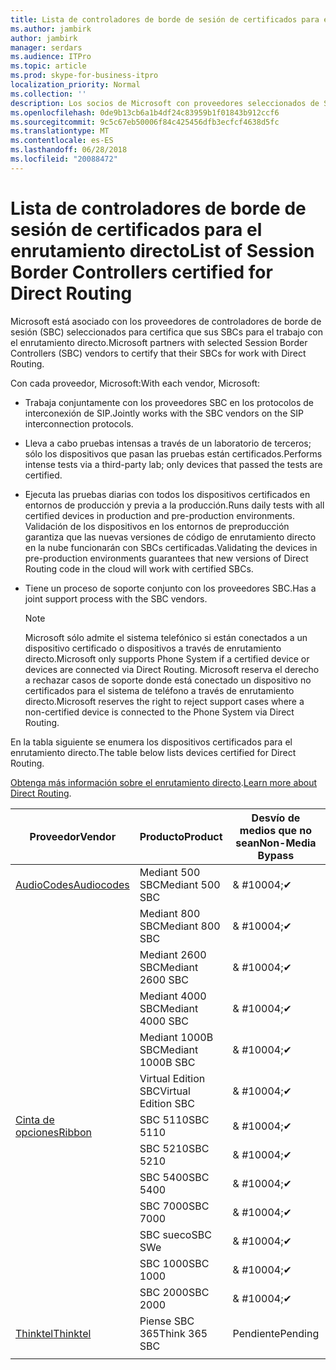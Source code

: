 ```yaml
---
title: Lista de controladores de borde de sesión de certificados para el enrutamiento directo
ms.author: jambirk
author: jambirk
manager: serdars
ms.audience: ITPro
ms.topic: article
ms.prod: skype-for-business-itpro
localization_priority: Normal
ms.collection: ''
description: Los socios de Microsoft con proveedores seleccionados de SBC certifica su SBC para trabajan con el enrutamiento directo.
ms.openlocfilehash: 0de9b13cb6a1b4df24c83959b1f01843b912ccf6
ms.sourcegitcommit: 9c5c67eb50006f84c425456dfb3ecfcf4638d5fc
ms.translationtype: MT
ms.contentlocale: es-ES
ms.lasthandoff: 06/28/2018
ms.locfileid: "20088472"
---
```

# <a name="list-of-session-border-controllers-certified-for-direct-routing"></a><span data-ttu-id="413cd-103">Lista de controladores de borde de sesión de certificados para el enrutamiento directo</span><span class="sxs-lookup"><span data-stu-id="413cd-103">List of Session Border Controllers certified for Direct Routing</span></span>

<span data-ttu-id="413cd-104">Microsoft está asociado con los proveedores de controladores de borde de sesión (SBC) seleccionados para certifica que sus SBCs para el trabajo con el enrutamiento directo.</span><span class="sxs-lookup"><span data-stu-id="413cd-104">Microsoft partners with selected Session Border Controllers (SBC) vendors to certify that their SBCs for work with Direct Routing.</span></span> 

<span data-ttu-id="413cd-105">Con cada proveedor, Microsoft:</span><span class="sxs-lookup"><span data-stu-id="413cd-105">With each vendor, Microsoft:</span></span> 

- <span data-ttu-id="413cd-106">Trabaja conjuntamente con los proveedores SBC en los protocolos de interconexión de SIP.</span><span class="sxs-lookup"><span data-stu-id="413cd-106">Jointly works with the SBC vendors on the SIP interconnection protocols.</span></span>
- <span data-ttu-id="413cd-107">Lleva a cabo pruebas intensas a través de un laboratorio de terceros; sólo los dispositivos que pasan las pruebas están certificados.</span><span class="sxs-lookup"><span data-stu-id="413cd-107">Performs intense tests via a third-party lab; only devices that passed the tests are certified.</span></span> 
- <span data-ttu-id="413cd-108">Ejecuta las pruebas diarias con todos los dispositivos certificados en entornos de producción y previa a la producción.</span><span class="sxs-lookup"><span data-stu-id="413cd-108">Runs daily tests with all certified devices in production and pre-production environments.</span></span> <span data-ttu-id="413cd-109">Validación de los dispositivos en los entornos de preproducción garantiza que las nuevas versiones de código de enrutamiento directo en la nube funcionarán con SBCs certificadas.</span><span class="sxs-lookup"><span data-stu-id="413cd-109">Validating the devices in pre-production environments guarantees that new versions of Direct Routing code in the cloud will work with certified SBCs.</span></span> 
- <span data-ttu-id="413cd-110">Tiene un proceso de soporte conjunto con los proveedores SBC.</span><span class="sxs-lookup"><span data-stu-id="413cd-110">Has a joint support process with the SBC vendors.</span></span>
 

  > [!NOTE]
  > <span data-ttu-id="413cd-111">Microsoft sólo admite el sistema telefónico si están conectados a un dispositivo certificado o dispositivos a través de enrutamiento directo.</span><span class="sxs-lookup"><span data-stu-id="413cd-111">Microsoft only supports Phone System if a certified device or devices are connected via Direct Routing.</span></span> <span data-ttu-id="413cd-112">Microsoft reserva el derecho a rechazar casos de soporte donde está conectado un dispositivo no certificados para el sistema de teléfono a través de enrutamiento directo.</span><span class="sxs-lookup"><span data-stu-id="413cd-112">Microsoft reserves the right to reject support cases where a non-certified device is connected to the Phone System via Direct Routing.</span></span> 

<span data-ttu-id="413cd-113">En la tabla siguiente se enumera los dispositivos certificados para el enrutamiento directo.</span><span class="sxs-lookup"><span data-stu-id="413cd-113">The table below lists devices certified for Direct Routing.</span></span> 

<span data-ttu-id="413cd-114">[Obtenga más información sobre el enrutamiento directo](https://techcommunity.microsoft.com/t5/Microsoft-Teams-Blog/Direct-Routing-NOW-in-Public-Preview/ba-p/193915).</span><span class="sxs-lookup"><span data-stu-id="413cd-114">[Learn more about Direct Routing](https://techcommunity.microsoft.com/t5/Microsoft-Teams-Blog/Direct-Routing-NOW-in-Public-Preview/ba-p/193915).</span></span> 


|<span data-ttu-id="413cd-115">Proveedor</span><span class="sxs-lookup"><span data-stu-id="413cd-115">Vendor</span></span>  |<span data-ttu-id="413cd-116">Producto</span><span class="sxs-lookup"><span data-stu-id="413cd-116">Product</span></span>  |<span data-ttu-id="413cd-117">Desvío de medios que no sean</span><span class="sxs-lookup"><span data-stu-id="413cd-117">Non-Media Bypass</span></span>  |<span data-ttu-id="413cd-118">Desvío de medios</span><span class="sxs-lookup"><span data-stu-id="413cd-118">Media Bypass</span></span>  |<span data-ttu-id="413cd-119">Versión de software</span><span class="sxs-lookup"><span data-stu-id="413cd-119">Software Version</span></span>|
|---------|---------|---------|---------|---------|
|[<span data-ttu-id="413cd-120">AudioCodes</span><span class="sxs-lookup"><span data-stu-id="413cd-120">Audiocodes</span></span>](https://www.audiocodes.com/solutions-products/products/products-for-microsoft-365/sbcs-media-gateways)    |   <span data-ttu-id="413cd-121">Mediant 500 SBC</span><span class="sxs-lookup"><span data-stu-id="413cd-121">Mediant 500 SBC</span></span>       |    <span data-ttu-id="413cd-122">& #10004;</span><span class="sxs-lookup"><span data-stu-id="413cd-122">&#10004;</span></span>     |    <span data-ttu-id="413cd-123">Pendiente</span><span class="sxs-lookup"><span data-stu-id="413cd-123">Pending</span></span>      |     <span data-ttu-id="413cd-124">7.20A.200.055</span><span class="sxs-lookup"><span data-stu-id="413cd-124">7.20A.200.055</span></span>     |
|  |   <span data-ttu-id="413cd-125">Mediant 800 SBC</span><span class="sxs-lookup"><span data-stu-id="413cd-125">Mediant 800 SBC</span></span>       |    <span data-ttu-id="413cd-126">& #10004;</span><span class="sxs-lookup"><span data-stu-id="413cd-126">&#10004;</span></span>      |     <span data-ttu-id="413cd-127">Pendiente</span><span class="sxs-lookup"><span data-stu-id="413cd-127">Pending</span></span>    |      <span data-ttu-id="413cd-128">7.20A.200.055</span><span class="sxs-lookup"><span data-stu-id="413cd-128">7.20A.200.055</span></span>    |
|     |      <span data-ttu-id="413cd-129">Mediant 2600 SBC</span><span class="sxs-lookup"><span data-stu-id="413cd-129">Mediant 2600 SBC</span></span>    |     <span data-ttu-id="413cd-130">& #10004;</span><span class="sxs-lookup"><span data-stu-id="413cd-130">&#10004;</span></span>     |    <span data-ttu-id="413cd-131">Pendiente</span><span class="sxs-lookup"><span data-stu-id="413cd-131">Pending</span></span>     |    <span data-ttu-id="413cd-132">7.20A.200.055</span><span class="sxs-lookup"><span data-stu-id="413cd-132">7.20A.200.055</span></span>      |
|     |   <span data-ttu-id="413cd-133">Mediant 4000 SBC</span><span class="sxs-lookup"><span data-stu-id="413cd-133">Mediant 4000 SBC</span></span>       |     <span data-ttu-id="413cd-134">& #10004;</span><span class="sxs-lookup"><span data-stu-id="413cd-134">&#10004;</span></span>     |    <span data-ttu-id="413cd-135">Pendiente</span><span class="sxs-lookup"><span data-stu-id="413cd-135">Pending</span></span>     |    <span data-ttu-id="413cd-136">7.20A.200.055</span><span class="sxs-lookup"><span data-stu-id="413cd-136">7.20A.200.055</span></span>      |
|     |    <span data-ttu-id="413cd-137">Mediant 1000B SBC</span><span class="sxs-lookup"><span data-stu-id="413cd-137">Mediant 1000B  SBC</span></span>   |    <span data-ttu-id="413cd-138">& #10004;</span><span class="sxs-lookup"><span data-stu-id="413cd-138">&#10004;</span></span>      |  <span data-ttu-id="413cd-139">Pendiente</span><span class="sxs-lookup"><span data-stu-id="413cd-139">Pending</span></span>       |    <span data-ttu-id="413cd-140">7.20A.200.055</span><span class="sxs-lookup"><span data-stu-id="413cd-140">7.20A.200.055</span></span>   |
|     |   <span data-ttu-id="413cd-141">Virtual Edition SBC</span><span class="sxs-lookup"><span data-stu-id="413cd-141">Virtual Edition SBC</span></span>    |   <span data-ttu-id="413cd-142">& #10004;</span><span class="sxs-lookup"><span data-stu-id="413cd-142">&#10004;</span></span>   |<span data-ttu-id="413cd-143">Pendiente</span><span class="sxs-lookup"><span data-stu-id="413cd-143">Pending</span></span>         |     <span data-ttu-id="413cd-144">7.20A.200.055</span><span class="sxs-lookup"><span data-stu-id="413cd-144">7.20A.200.055</span></span>     |
|[<span data-ttu-id="413cd-145">Cinta de opciones</span><span class="sxs-lookup"><span data-stu-id="413cd-145">Ribbon</span></span>](https://ribboncommunications.com/solutions/enterprise-solutions/microsoft-skype-business)     | <span data-ttu-id="413cd-146">SBC 5110</span><span class="sxs-lookup"><span data-stu-id="413cd-146">SBC 5110</span></span>    |    <span data-ttu-id="413cd-147">& #10004;</span><span class="sxs-lookup"><span data-stu-id="413cd-147">&#10004;</span></span>      |   <span data-ttu-id="413cd-148">Pendiente</span><span class="sxs-lookup"><span data-stu-id="413cd-148">Pending</span></span>      |     <span data-ttu-id="413cd-149">V6.2</span><span class="sxs-lookup"><span data-stu-id="413cd-149">V6.2</span></span>     |
|     |<span data-ttu-id="413cd-150">SBC 5210</span><span class="sxs-lookup"><span data-stu-id="413cd-150">SBC 5210</span></span>     |     <span data-ttu-id="413cd-151">& #10004;</span><span class="sxs-lookup"><span data-stu-id="413cd-151">&#10004;</span></span>     |    <span data-ttu-id="413cd-152">Pendiente</span><span class="sxs-lookup"><span data-stu-id="413cd-152">Pending</span></span>     |    <span data-ttu-id="413cd-153">V6.2</span><span class="sxs-lookup"><span data-stu-id="413cd-153">V6.2</span></span>      |
|     | <span data-ttu-id="413cd-154">SBC 5400</span><span class="sxs-lookup"><span data-stu-id="413cd-154">SBC 5400</span></span>     |    <span data-ttu-id="413cd-155">& #10004;</span><span class="sxs-lookup"><span data-stu-id="413cd-155">&#10004;</span></span>      |    <span data-ttu-id="413cd-156">Pendiente</span><span class="sxs-lookup"><span data-stu-id="413cd-156">Pending</span></span>     |   <span data-ttu-id="413cd-157">V6.2</span><span class="sxs-lookup"><span data-stu-id="413cd-157">V6.2</span></span>    |
|     |<span data-ttu-id="413cd-158">SBC 7000</span><span class="sxs-lookup"><span data-stu-id="413cd-158">SBC 7000</span></span>     |     <span data-ttu-id="413cd-159">& #10004;</span><span class="sxs-lookup"><span data-stu-id="413cd-159">&#10004;</span></span>     |    <span data-ttu-id="413cd-160">Pendiente</span><span class="sxs-lookup"><span data-stu-id="413cd-160">Pending</span></span>     |    <span data-ttu-id="413cd-161">V6.2</span><span class="sxs-lookup"><span data-stu-id="413cd-161">V6.2</span></span>      |
|     | <span data-ttu-id="413cd-162">SBC sueco</span><span class="sxs-lookup"><span data-stu-id="413cd-162">SBC SWe</span></span>  |   <span data-ttu-id="413cd-163">& #10004;</span><span class="sxs-lookup"><span data-stu-id="413cd-163">&#10004;</span></span>       |    <span data-ttu-id="413cd-164">Pendiente</span><span class="sxs-lookup"><span data-stu-id="413cd-164">Pending</span></span>     |    <span data-ttu-id="413cd-165">V6.2</span><span class="sxs-lookup"><span data-stu-id="413cd-165">V6.2</span></span>      |
|     |<span data-ttu-id="413cd-166">SBC 1000</span><span class="sxs-lookup"><span data-stu-id="413cd-166">SBC 1000</span></span>   |     <span data-ttu-id="413cd-167">& #10004;</span><span class="sxs-lookup"><span data-stu-id="413cd-167">&#10004;</span></span>     |     <span data-ttu-id="413cd-168">Pendiente</span><span class="sxs-lookup"><span data-stu-id="413cd-168">Pending</span></span>    |    <span data-ttu-id="413cd-169">V7.0.2</span><span class="sxs-lookup"><span data-stu-id="413cd-169">V7.0.2</span></span>   |<span data-ttu-id="413cd-170">& #10004;</span><span class="sxs-lookup"><span data-stu-id="413cd-170">&#10004;</span></span> 
|     | <span data-ttu-id="413cd-171">SBC 2000</span><span class="sxs-lookup"><span data-stu-id="413cd-171">SBC 2000</span></span>    |     <span data-ttu-id="413cd-172">& #10004;</span><span class="sxs-lookup"><span data-stu-id="413cd-172">&#10004;</span></span>     |    <span data-ttu-id="413cd-173">Pendiente</span><span class="sxs-lookup"><span data-stu-id="413cd-173">Pending</span></span>     |    <span data-ttu-id="413cd-174">V7.0.2</span><span class="sxs-lookup"><span data-stu-id="413cd-174">V7.0.2</span></span>      |
|[<span data-ttu-id="413cd-175">Thinktel</span><span class="sxs-lookup"><span data-stu-id="413cd-175">Thinktel</span></span>](http://www.thinktel.ca/services/think-365/think-365-overview/)     |    <span data-ttu-id="413cd-176">Piense SBC 365</span><span class="sxs-lookup"><span data-stu-id="413cd-176">Think 365 SBC</span></span>      |  <span data-ttu-id="413cd-177">Pendiente</span><span class="sxs-lookup"><span data-stu-id="413cd-177">Pending</span></span>       |    <span data-ttu-id="413cd-178">Pendiente</span><span class="sxs-lookup"><span data-stu-id="413cd-178">Pending</span></span>     |   <span data-ttu-id="413cd-179">V1.4</span><span class="sxs-lookup"><span data-stu-id="413cd-179">V1.4</span></span>       |
|     |         |         |         |         |
